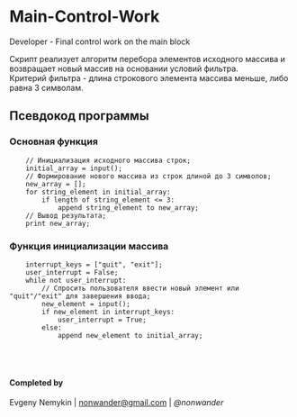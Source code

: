 # Main-Control-Work
Developer - Final control work on the main block

Скрипт реализует алгоритм перебора элементов исходного массива и возвращает
новый массив на основании условий фильтра.
<br> Критерий фильтра - длина строкового элемента массива меньше, либо равна 3 символам.

## Псевдокод программы
### Основная функция
```
    // Инициализация исходного массива строк;
    initial_array = input();
    // Формирование нового массива из строк длиной до 3 символов;
    new_array = [];
    for string_element in initial_array:
        if length of string_element <= 3:
            append string_element to new_array;
    // Вывод результата;
    print new_array;
```

### Функция инициализации массива
```
    interrupt_keys = ["quit", "exit"];
    user_interrupt = False;
    while not user_interrupt:
        // Спросить пользователя ввести новый элемент или "quit"/"exit" для завершения ввода;
        new_element = input();
        if new_element in interrupt_keys:
            user_interrupt = True;
        else:
            append new_element to initial_array;
```
</br></br>
#### **Completed by**
Evgeny Nemykin | nonwander@gmail.com | _@nonwander_
